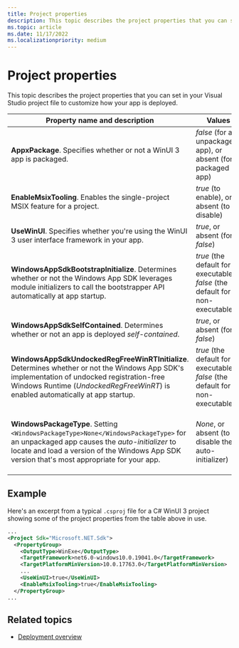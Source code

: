 ```yaml
---
title: Project properties
description: This topic describes the project properties that you can set in your Visual Studio project file to customize how your app is deployed.
ms.topic: article
ms.date: 11/17/2022
ms.localizationpriority: medium
---
```


# Project properties

This topic describes the project properties that you can set in your Visual Studio project file to customize how your app is deployed.

|Property name and description|Values|For more info|
|-|-|-|
|**AppxPackage**. Specifies whether or not a WinUI 3 app is packaged.|*false* (for an unpackaged app), or absent (for a packaged app)|[Create a new project for an unpackaged WinUI 3 desktop app](/windows/apps/winui/winui3/create-your-first-winui3-app#unpackaged-create-a-new-project-for-an-unpackaged-c-or-c-winui-3-desktop-app)|
|**EnableMsixTooling**. Enables the single-project MSIX feature for a project.|*true* (to enable), or absent (to disable)|[Package your app using single-project MSIX](/windows/apps/windows-app-sdk/single-project-msix)|
|**UseWinUI**. Specifies whether you're using the WinUI 3 user interface framework in your app.|*true*, or absent (for *false*)|[WinUI in the Windows App SDK (WinUI 3)](/windows/apps/winui/winui3/)|
|**WindowsAppSdkBootstrapInitialize**. Determines whether or not the Windows App SDK leverages module initializers to call the bootstrapper API automatically at app startup.|*true* (the default for executables), *false* (the default for non-executables)|[Opting out of (or into) automatic module initialization](/windows/apps/windows-app-sdk/use-windows-app-sdk-run-time#opting-out-of-or-into-automatic-module-initialization)|
|**WindowsAppSdkSelfContained**. Determines whether or not an app is deployed *self-contained*.|*true*, or absent (for *false*)|[Windows App SDK deployment guide for self-contained apps](/windows/apps/package-and-deploy/self-contained-deploy/deploy-self-contained-apps)|
|**WindowsAppSdkUndockedRegFreeWinRTInitialize**. Determines whether or not the Windows App SDK's implementation of undocked registration-free Windows Runtime (*UndockedRegFreeWinRT*) is enabled automatically at app startup.|*true* (the default for executables), *false* (the default for non-executables)|[Opting out of (or into) automatic UndockedRegFreeWinRT support](/windows/apps/package-and-deploy/self-contained-deploy/deploy-self-contained-apps#opting-out-of-or-into-automatic-undockedregfreewinrt-support)|
|**WindowsPackageType**. Setting `<WindowsPackageType>None</WindowsPackageType>` for an unpackaged app causes the *auto-initializer* to locate and load a version of the Windows App SDK version that's most appropriate for your app.|*None*, or absent (to disable the auto-initializer)|[Create a new project for an unpackaged WinUI 3 desktop app](/windows/apps/winui/winui3/create-your-first-winui3-app#unpackaged-create-a-new-project-for-an-unpackaged-c-or-c-winui-3-desktop-app)<br/><br/>[Behind the scenes, and opting out of automatic module initialization](/windows/apps/windows-app-sdk/use-windows-app-sdk-run-time#behind-the-scenes-and-opting-out-of-automatic-module-initialization)|

## Example

Here's an excerpt from a typical `.csproj` file for a C# WinUI 3 project showing some of the project properties from the table above in use.

```xml
...
<Project Sdk="Microsoft.NET.Sdk">
  <PropertyGroup>
    <OutputType>WinExe</OutputType>
    <TargetFramework>net6.0-windows10.0.19041.0</TargetFramework>
    <TargetPlatformMinVersion>10.0.17763.0</TargetPlatformMinVersion>
    ...
    <UseWinUI>true</UseWinUI>
    <EnableMsixTooling>true</EnableMsixTooling>
  </PropertyGroup>
...
```

## Related topics

* [Deployment overview](./index.md)
